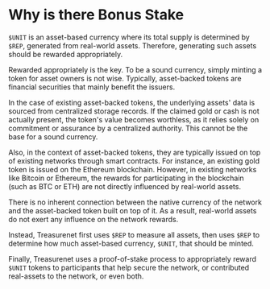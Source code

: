 # Why is there Bonus Stake

`$UNIT` is an asset-based currency where its total supply is determined by `$REP`, generated from real-world assets. Therefore, generating such assets should be rewarded appropriately.

Rewarded appropriately is the key. To be a sound currency, simply minting a token for asset owners is not wise. Typically, asset-backed tokens are financial securities that mainly benefit the issuers.

In the case of existing asset-backed tokens, the underlying assets' data is sourced from centralized storage records. If the claimed gold or cash is not actually present, the token's value becomes worthless, as it relies solely on commitment or assurance by a centralized authority. This cannot be the base for a sound currency.

Also, in the context of asset-backed tokens, they are typically issued on top of existing networks through smart contracts. For instance, an existing gold token is issued on the Ethereum blockchain. However, in existing networks like Bitcoin or Ethereum, the rewards for participating in the blockchain (such as BTC or ETH) are not directly influenced by real-world assets.

There is no inherent connection between the native currency of the network and the asset-backed token built on top of it. As a result, real-world assets do not exert any influence on the network rewards.

Instead, Treasurenet first uses `$REP` to measure all assets, then uses `$REP` to determine how much asset-based currency, `$UNIT`, that should be minted.

Finally, Treasurenet uses a proof-of-stake process to appropriately reward `$UNIT` tokens to participants that help secure the network, or contributed real-assets to the network, or even both.
